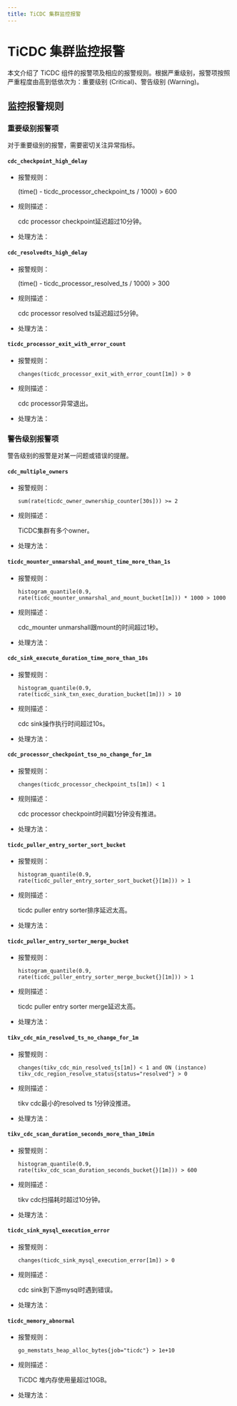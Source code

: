 ```yaml
---
title: TiCDC 集群监控报警
---
```


# TiCDC 集群监控报警

本文介绍了 TiCDC 组件的报警项及相应的报警规则。根据严重级别，报警项按照严重程度由高到低依次为：重要级别 (Critical)、警告级别 (Warning)。

## 监控报警规则

### 重要级别报警项

对于重要级别的报警，需要密切关注异常指标。

#### `cdc_checkpoint_high_delay`

* 报警规则：

    (time() - ticdc_processor_checkpoint_ts / 1000) > 600

* 规则描述：

    cdc processor checkpoint延迟超过10分钟。

* 处理方法：


#### `cdc_resolvedts_high_delay`

* 报警规则：

    (time() - ticdc_processor_resolved_ts / 1000) > 300

* 规则描述：

    cdc processor resolved ts延迟超过5分钟。

* 处理方法：

#### `ticdc_processor_exit_with_error_count`

* 报警规则：

    `changes(ticdc_processor_exit_with_error_count[1m]) > 0`

* 规则描述：

    cdc processor异常退出。

* 处理方法：


### 警告级别报警项

警告级别的报警是对某一问题或错误的提醒。

#### `cdc_multiple_owners`

* 报警规则：
    
    `sum(rate(ticdc_owner_ownership_counter[30s])) >= 2`

* 规则描述：

    TiCDC集群有多个owner。

* 处理方法：


#### `ticdc_mounter_unmarshal_and_mount_time_more_than_1s`

* 报警规则：

    `histogram_quantile(0.9, rate(ticdc_mounter_unmarshal_and_mount_bucket[1m])) * 1000 > 1000`

* 规则描述：

    cdc_mounter unmarshall跟mount的时间超过1秒。

* 处理方法：


#### `cdc_sink_execute_duration_time_more_than_10s`

* 报警规则：

    `histogram_quantile(0.9, rate(ticdc_sink_txn_exec_duration_bucket[1m])) > 10`

* 规则描述：

    cdc sink操作执行时间超过10s。

* 处理方法：


#### `cdc_processor_checkpoint_tso_no_change_for_1m`

* 报警规则：

    `changes(ticdc_processor_checkpoint_ts[1m]) < 1`

* 规则描述：

    cdc processor checkpoint时间戳1分钟没有推进。

* 处理方法：


#### `ticdc_puller_entry_sorter_sort_bucket`

* 报警规则：

    `histogram_quantile(0.9, rate(ticdc_puller_entry_sorter_sort_bucket{}[1m])) > 1`

* 规则描述：

    ticdc puller entry sorter排序延迟太高。

* 处理方法：


#### `ticdc_puller_entry_sorter_merge_bucket`

* 报警规则：

    `histogram_quantile(0.9, rate(ticdc_puller_entry_sorter_merge_bucket{}[1m])) > 1`

* 规则描述：

    ticdc puller entry sorter merge延迟太高。

* 处理方法：


#### `tikv_cdc_min_resolved_ts_no_change_for_1m`

* 报警规则：

    `changes(tikv_cdc_min_resolved_ts[1m]) < 1 and ON (instance) tikv_cdc_region_resolve_status{status="resolved"} > 0`

* 规则描述：

    tikv cdc最小的resolved ts 1分钟没推进。

* 处理方法：


#### `tikv_cdc_scan_duration_seconds_more_than_10min`

* 报警规则：

    `histogram_quantile(0.9, rate(tikv_cdc_scan_duration_seconds_bucket{}[1m])) > 600`

* 规则描述：

    tikv cdc扫描耗时超过10分钟。

* 处理方法：


#### `ticdc_sink_mysql_execution_error`

* 报警规则：

    `changes(ticdc_sink_mysql_execution_error[1m]) > 0`

* 规则描述：

    cdc sink到下游mysql时遇到错误。

* 处理方法：


#### `ticdc_memory_abnormal`

* 报警规则：

    `go_memstats_heap_alloc_bytes{job="ticdc"} > 1e+10`

* 规则描述：

    TiCDC 堆内存使用量超过10GB。
    
* 处理方法：
